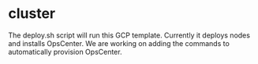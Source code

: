 # cluster

The deploy.sh script will run this GCP template.  Currently it deploys nodes and installs OpsCenter.  We are working on adding the commands to automatically provision OpsCenter.
